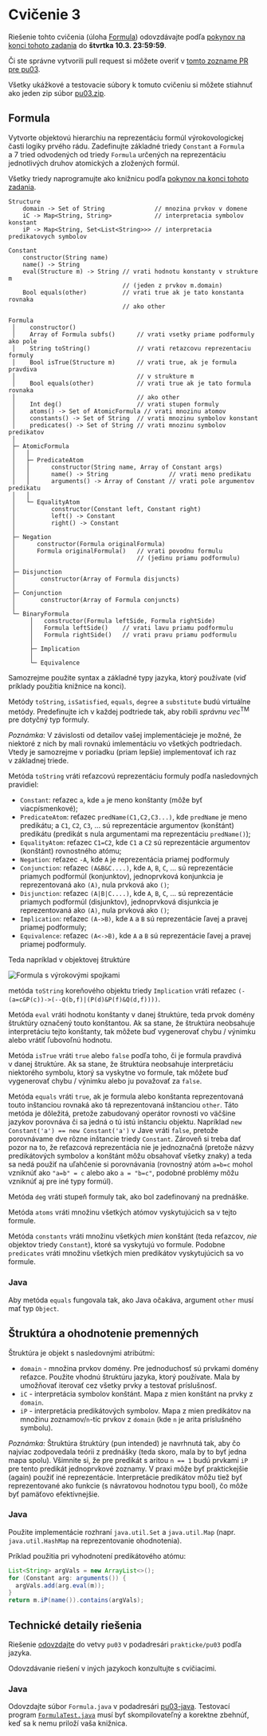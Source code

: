 Cvičenie 3
==========

Riešenie tohto cvičenia (úloha [Formula](#formula)) odovzdávajte
podľa [pokynov na konci tohoto zadania](#technické-detaily-riešenia)
do **štvrtka 10.3. 23:59:59**.

Či ste správne vytvorili pull request si môžete overiť
v [tomto zozname PR pre pu03](https://github.com/pulls?utf8=%E2%9C%93&q=is%3Aopen+is%3Apr+user%3AFMFI-UK-1-AIN-412+base%3Apu03).

Všetky ukážkové a testovacie súbory k tomuto cvičeniu si môžete stiahnuť
ako jeden zip súbor
[pu03.zip](https://github.com/FMFI-UK-1-AIN-412/lpi/archive/pu03.zip).

## Formula

Vytvorte objektovú hierarchiu na reprezentáciu formúl výrokovologickej časti
logiky prvého rádu. Zadefinujte základné triedy `Constant` a `Formula`
a 7 tried odvodených od triedy `Formula` určených na reprezentáciu
jednotlivých druhov atomických a zložených formúl.

Všetky triedy naprogramujte ako knižnicu podľa
[pokynov na konci tohoto zadania](#technické-detaily-riešenia).

```
Structure
    domain -> Set of String              // mnozina prvkov v domene
    iC -> Map<String, String>            // interpretacia symbolov konstant
    iP -> Map<String, Set<List<String>>> // interpretacia predikatovych symbolov

Constant
    constructor(String name)
    name() -> String
    eval(Structure m) -> String // vrati hodnotu konstanty v strukture m
                                // (jeden z prvkov m.domain)
    Bool equals(other)          // vrati true ak je tato konstanta rovnaka
                                // ako other

Formula
 │    constructor()
 │    Array of Formula subfs()      // vrati vsetky priame podformuly ako pole
 │    String toString()             // vrati retazcovu reprezentaciu formuly
 │    Bool isTrue(Structure m)      // vrati true, ak je formula pravdiva
 │                                  // v strukture m
 │    Bool equals(other)            // vrati true ak je tato formula rovnaka
 │                                  // ako other
 │    Int deg()                     // vrati stupen formuly
 │    atoms() -> Set of AtomicFormula // vrati mnozinu atomov
 │    constants() -> Set of String  // vrati mnozinu symbolov konstant
 │    predicates() -> Set of String // vrati mnozinu symbolov predikatov
 │
 ├─ AtomicFormula
 │   │
 │   ├─ PredicateAtom
 │   │      constructor(String name, Array of Constant args)
 │   │      name() -> String                 // vrati meno predikatu
 │   │      arguments() -> Array of Constant // vrati pole argumentov predikatu
 │   │
 │   └─ EqualityAtom
 │          constructor(Constant left, Constant right)
 │          left() -> Constant
 │          right() -> Constant
 │
 ├─ Negation
 │      constructor(Formula originalFormula)
 │      Formula originalFormula()   // vrati povodnu formulu
 │                                  // (jedinu priamu podformulu)
 │
 ├─ Disjunction
 │       constructor(Array of Formula disjuncts)
 │
 ├─ Conjunction
 │       constructor(Array of Formula conjuncts)
 │
 └─ BinaryFormula
      │   constructor(Formula leftSide, Formula rightSide)
      │   Formula leftSide()    // vrati lavu priamu podformulu
      │   Formula rightSide()   // vrati pravu priamu podformulu
      │
      ├─ Implication
      │
      └─ Equivalence
```
Samozrejme použite syntax a základné typy jazyka, ktorý používate (viď
príklady použitia knižnice na konci).

Metódy `toString`, `isSatisfied`, `equals`, `degree` a `substitute` budú
virtuálne metódy. Predefinujte ich v každej podtriede tak, aby robili *správnu
vec*<sup>TM</sup> pre dotyčný typ formuly.

_Poznámka:_ V závislosti od detailov vašej implementácieje je možné, že niektoré
z nich by mali rovnakú imlementáciu vo všetkých podtriedach. Vtedy je samozrejme
v poriadku (priam lepšie) implementovať ich raz v základnej triede.

Metóda `toString` vráti reťazcovú reprezentáciu formuly podľa nasledovných
pravidiel:
- `Constant`: reťazec `a`, kde `a` je meno konštanty (môže byť
  viacpísmenkové);
- `PredicateAtom`: reťazec `predName(C1,C2,C3...)`, kde `predName` je meno predikátu;
  a `C1`, `C2`, `C3`, ... sú reprezentácie argumentov (konštánt) predikátu
  (predikát s nula argumentami ma reprezentáciu `predName()`);
- `EqualityAtom`: reťazec `C1=C2`, kde `C1` a `C2` sú reprezentácie argumentov
  (konštánt) rovnostného atómu;
- `Negation`: reťazec `-A`, kde `A` je reprezentácia priamej podformuly
- `Conjunction`: reťazec `(A&B&C....)`, kde `A`, `B`, `C`, ... sú
  reprezentácie priamych podformúl (konjunktov),
  jednoprvková konjunkcia je reprezentovaná ako `(A)`, nula prvková ako `()`;
- `Disjunction`:  reťazec `(A|B|C....)`, kde `A`, `B`, `C`, ... sú
  reprezentácie priamych podformúl (disjunktov),
  jednoprvková disjunkcia je reprezentovaná ako `(A)`, nula prvková ako `()`;
- `Implication`:  reťazec `(A->B)`, kde `A` a `B` sú reprezentácie
  ľavej a pravej priamej podformuly;
- `Equivalence`: reťazec `(A<->B)`, kde `A` a `B` sú reprezentácie
  ľavej a pravej priamej podformuly.

Teda napríklad v objektovej štruktúre

![Formula s výrokovými spojkami](../../images/fol-prop-formula.png)

metóda `toString` koreňového objektu triedy `Implication` vráti reťazec
`(-(a=c&P(c))->(--Q(b,f)|(P(d)&P(f)&Q(d,f))))`.

Metóda `eval` vráti hodnotu konštanty v danej štruktúre, teda prvok domény
štruktúry označený touto konštantou. Ak sa stane, že štruktúra neobsahuje
interpretáciu tejto konštanty, tak môžete buď vygenerovať chybu / výnimku
alebo vrátiť ľubovoľnú hodnotu.

Metóda `isTrue` vráti `true` alebo `false` podľa toho, či je formula
pravdivá v danej štruktúre. Ak sa stane, že štruktúra neobsahuje
interpretáciu niektorého symbolu, ktorý sa vyskytne vo formule, tak môžete
buď vygenerovať chybu / výnimku alebo ju považovať za `false`.

Metóda `equals` vráti `true`, ak je formula alebo konštanta reprezentovaná
touto inštanciou rovnaká ako tá reprezentovaná inštanciou `other`. Táto
metóda je dôležitá, pretože zabudovaný operátor rovnosti vo väčšine jazykov
porovnáva či sa jedná o tú istú inštanciu objektu. Napríklad
`new Constant('a') == new Constant('a')` v Jave vráti `false`, pretože
porovnávame dve rôzne inštancie triedy `Constant`. Zároveň si treba dať pozor
na to, že reťazcová reprezentácia nie je jednoznačná (pretože názvy predikátových
symbolov a konštánt môžu obsahovať všetky znaky) a teda sa nedá použiť na uľahčenie
si porovnávania (rovnostný atóm `a=b=c` mohol vzniknúť ako `"a=b" = c` alebo ako
`a = "b=c"`, podobné problémy môžu vzniknúť aj pre iné typy formúl).

Metóda `deg` vráti stupeň formuly tak, ako bol zadefinovaný na prednáške.

Metóda `atoms` vráti množinu všetkých atómov vyskytujúcich sa v tejto formule.

Metóda `constants` vráti množinu všetkých _mien_ konštánt (teda reťazcov,
_nie_ objektov triedy `Constant`), ktoré sa vyskytujú vo formule. Podobne
`predicates` vráti množinu všetkých mien predikátov vyskytujúcich sa vo
formule.

### Java
Aby metóda `equals` fungovala tak, ako Java očakáva, argument `other` musí
mať typ `Object`.

## Štruktúra a ohodnotenie premenných

Štruktúra je objekt s nasledovnými atribútmi:

- `domain` - množina prvkov domény. Pre jednoduchosť sú prvkami domény
  reťazce. Použite vhodnú štruktúru jazyka, ktorý používate.
  Mala by umožňovať iterovať cez všetky prvky a testovať príslušnosť.
- `iC` - interpretácia symbolov konštánt. Mapa z mien konštánt na prvky z `domain`.
- `iP` - interpretácia predikátových symbolov. Mapa z mien predikátov na množinu
  zoznamov/`n`-tíc prvkov z `domain` (kde `n` je arita príslušného symbolu).

*Poznámka:* Štruktúra štruktúry (pun intended) je navrhnutá tak, aby čo
najviac zodpovedala teórii z prednášky (teda skoro, mala by to byť jedna
mapa spolu). Všimnite si, že pre predikát s aritou `n == 1` budú prvkami
`iP` pre tento predikát jednoprvkové zoznamy. V praxi môže byť praktickejšie
(again) použiť iné reprezentácie. Interpretácie predikátov môžu tiež byť
reprezentované ako funkcie (s návratovou hodnotou typu bool), čo môže byť
pamäťovo efektívnejšie.

### Java
Použite implementácie rozhraní `java.util.Set` a `java.util.Map` (napr. `java.util.HashMap`
na reprezentovanie ohodnotenia).

Príklad použitia pri vyhodnotení predikátového atómu:
```java
List<String> argVals = new ArrayList<>();
for (Constant arg: arguments()) {
  argVals.add(arg.eval(m));
}
return m.iP(name()).contains(argVals);
```

## Technické detaily riešenia

Riešenie [odovzdajte](../../docs/odovzdavanie.md) do vetvy `pu03` v podadresári
`prakticke/pu03` podľa jazyka.

Odovzdávanie riešení v iných jazykoch konzultujte s cvičiacimi.

### Java
Odovzdajte súbor `Formula.java` v podadresári [pu03-java](pu03-java/).
Testovací program [`FormulaTest.java`](pu03-java/FormulaTest.java) musí byť skompilovateľný
a korektne zbehnúť, keď sa k nemu priloží vaša knižnica.
